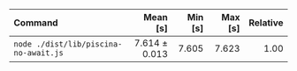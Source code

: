 | Command | Mean [s] | Min [s] | Max [s] | Relative |
|:---|---:|---:|---:|---:|
| `node ./dist/lib/piscina-no-await.js` | 7.614 ± 0.013 | 7.605 | 7.623 | 1.00 |
